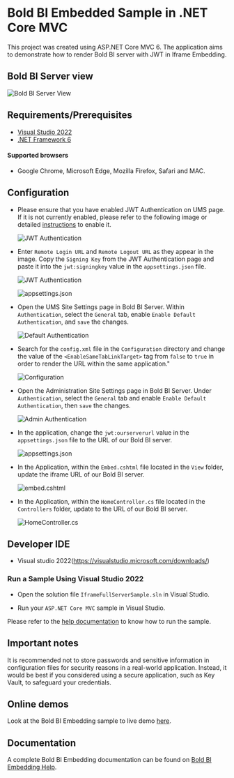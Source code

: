 # Bold BI Embedded Sample in .NET Core MVC

This project was created using ASP.NET Core MVC 6. The application aims to demonstrate how to render Bold BI server with JWT in Iframe Embedding.

## Bold BI Server view

![Bold BI Server View](https://github.com/bold-bi/embedded-bi-samples/assets/129487075/23c26113-126e-4e09-b9b8-5faf8d554b09)

## Requirements/Prerequisites

 * [Visual Studio 2022](https://visualstudio.microsoft.com/downloads/)
 * [.NET Framework 6](https://dotnet.microsoft.com/download/dotnet-core)

#### Supported browsers
  
  * Google Chrome, Microsoft Edge, Mozilla Firefox, Safari and MAC.

 ## Configuration
 
 * Please ensure that you have enabled JWT Authentication on UMS page. If it is not currently enabled, please refer to the following image or detailed [instructions](https://help.boldbi.com/multi-tenancy/site-administration/authentication/json-web-token/#steps-to-configure-jwt-in-bold-bi) to enable it.
 
    ![JWT Authentication](https://github.com/bold-bi/embedded-bi-samples/assets/129487075/99381eeb-5b82-4a84-843f-56417efb782e)

 * Enter `Remote Login URL` and `Remote Logout URL` as they appear in the image.  Copy the `Signing Key` from the JWT Authentication page and paste it into the `jwt:signingkey` value in the `appsettings.json` file.
 
    ![JWT Authentication](https://github.com/bold-bi/embedded-bi-samples/assets/129487075/c070b494-39ce-4aa3-9bd5-482f647f9c82)
    
    ![appsettings.json](https://github.com/bold-bi/embedded-bi-samples/assets/129487075/b3dfeb8f-77ef-403b-9dd7-f26648b5f81d)

 * Open the UMS Site Settings page in Bold BI Server. Within `Authentication`, select the `General` tab, enable `Enable Default Authentication`, and `save` the changes.
 
    ![Default Authentication](https://github.com/bold-bi/embedded-bi-samples/assets/129487075/e4fd3ec2-f54b-4a0b-a7ac-ea2e70e89b62)
    
 * Search for the `config.xml` file in the `Configuration` directory and change the value of the `<EnableSameTabLinkTarget>` tag from `false` to `true` in order to render the URL within the same application."
    
    ![Configuration](https://github.com/bold-bi/embedded-bi-samples/assets/129487075/cd177ca7-2218-47c4-a05e-2a60a545a1a0)

 * Open the Administration Site Settings page in Bold BI Server. Under `Authentication`, select the `General` tab and enable `Enable Default Authentication`, then `save` the changes.
    
    ![Admin Authentication](https://github.com/bold-bi/embedded-bi-samples/assets/129487075/a4530a87-1708-453e-9a68-e8c3f7f3b998)
    
 * In the application, change the `jwt:ourserverurl` value in the `appsettings.json` file to the URL of our Bold BI server.
  
    ![appsettings.json](https://github.com/bold-bi/embedded-bi-samples/assets/129487075/3412b366-7f5c-4301-832f-481e65638631)
   
 * In the Application, within the `Embed.cshtml` file located in the `View` folder, update the iframe URL of our Bold BI server.
 
    ![embed.cshtml](https://github.com/bold-bi/embedded-bi-samples/assets/129487075/091e0b1d-d8a4-4aa1-afad-ab5290706237)
    
 * In the Application, within the `HomeController.cs` file located in the `Controllers` folder, update to the URL of our Bold BI server.

    ![HomeController.cs](https://github.com/bold-bi/embedded-bi-samples/assets/129487075/a141b35e-4cf4-4ed6-8b10-5ed605c066fe)

 ## Developer IDE

  * Visual studio 2022(https://visualstudio.microsoft.com/downloads/)
  
### Run a Sample Using Visual Studio 2022
 
  * Open the solution file `IframeFullServerSample.sln` in Visual Studio.

  * Run your `ASP.NET Core MVC` sample in Visual Studio.

Please refer to the [help documentation](https://help.boldbi.com/embedding-options/embedding-sdk/samples/asp-net-mvc/#how-to-run-the-sample) to know how to run the sample.

## Important notes

It is recommended not to store passwords and sensitive information in configuration files for security reasons in a real-world application. Instead, it would be best if you considered using a secure application, such as Key Vault, to safeguard your credentials.

## Online demos

Look at the Bold BI Embedding sample to live demo [here](https://samples.boldbi.com/embed).

## Documentation

A complete Bold BI Embedding documentation can be found on [Bold BI Embedding Help](https://help.boldbi.com/embedded-bi/javascript-based/).
